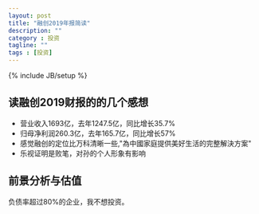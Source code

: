 ```yaml
---
layout: post
title: "融创2019年报简读"
description: ""
category : 投资
tagline: ""
tags : [投资]
---
```

{% include JB/setup %}


## 读融创2019财报的的几个感想

* 营业收入1693亿，去年1247.5亿，同比增长35.7%
* 归母净利润260.3亿，去年165.7亿，同比增长57%
* 感觉融创的定位比万科清晰一些,"為中國家庭提供美好生活的完整解決方案"
* 乐视证明是败笔，对孙的个人形象有影响



## 前景分析与估值

负债率超过80%的企业，我不想投资。
